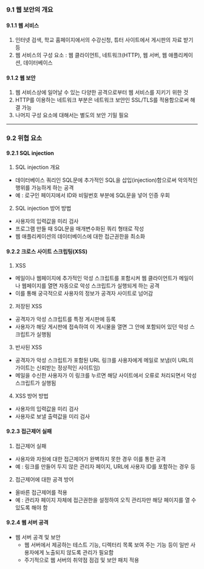 ### 9.1 웹 보안의 개요

#### 9.1.1 웹 서비스

1. 인터넷 검색, 학교 홈페이지에서의 수강신청, 튜터 사이트에서 게시판의 자료 받기 등
2. 웹 서비스의 구성 요소 : 웹 클라이언트, 네트워크(HTTP), 웹 서버, 웹 애플리케이션, 데이터베이스

#### 9.1.2 웹 보안

1. 웹 서비스상에 일어날 수 있는 다양한 공격으로부터 웹 서비스를 지키기 위한 것
2. HTTP를 이용하는 네트워크 부분은 네트워크 보안인 SSL/TLS를 적용함으로써 해결 가능
3. 나머지 구성 요소에 대해서는 별도의 보안 기밀 필요

---

### 9.2 위협 요소

#### 9.2.1 SQL injection

1. SQL injection 개요

- 데이터베이스 쿼리인 SQL문에 추가적인 SQL을 삽입(injection)함으로써 악의적인 행위를 가능하게 하는 공격
- 예 : 로구인 페이지에서 ID와 비밀번호 부분에 SQL문을 넣어 인증 우회

2. SQL injection 방어 방법

- 사용자의 입력값을 미리 검사
- 프로그램 만들 때 SQL문을 매개변수화된 쿼리 형태로 작성
- 웹 애플리케이션의 데이터베이스에 대한 접근권한을 최소화

#### 9.2.2 크로스 사이트 스크립팅(XSS)

1. XSS

- 메일이나 웹페이지에 추가적인 악성 스크립트를 포함시켜 웹 클라이언트가 메일이나 웹페이지를 열면 자동으로 악성 스크립트가 실행되게 하는 공격
- 이를 통해 궁극적으로 사용자의 정보가 공격자 사이트로 넘어감

2. 저장된 XSS

- 공격자가 악성 스크립트를 특정 게시판에 등록
- 사용자가 해당 게시판에 접속하여 이 게시물을 열면 그 안에 포함되어 있던 악성 스크립트가 실행됨

3. 반사된 XSS

- 공격자가 악성 스크립트가 포함된 URL 링크를 사용자에게 메일로 보냄(이 URL의 가이트는 신뢰받는 정상적인 사이트임)
- 메일을 수신한 사용자가 이 링크를 누르면 해당 사이트에서 오류로 처리되면서 악성 스크립트가 실행됨

4. XSS 방어 방법

- 사용자의 입력값을 미리 검사
- 사용자로 보낼 출력값을 미리 검사

#### 9.2.3 접근제어 실패

1. 접근제어 실패

- 사용자와 자원에 대한 접근제어가 완벽하지 못한 경우 이를 통한 공격
- 예 : 링크를 만들어 두지 않은 관리자 페이지, URL에 사용자 ID를 포함하는 경우 등

2. 접근제어에 대한 공격 방어

- 올바른 접근제어를 적용
- 예 : 관리자 페이지 자체에 접근권한을 설정하여 오직 관리자만 해당 페이지를 열 수 있도록 해야 함

#### 9.2.4 웹 서버 공격

- 웹 서버 공격 및 보안
  - 웹 서버에서 제공하는 테스트 기능, 디렉터리 목록 보여 주는 기능 등이 일반 사용자에게 노출되지 않도록 관리가 필요함
  - 주기적으로 웹 서버의 취약점 점검 및 보안 패치 적용

